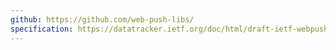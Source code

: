 ```yaml
---
github: https://github.com/web-push-libs/
specification: https://datatracker.ietf.org/doc/html/draft-ietf-webpush-protocol
---
```

